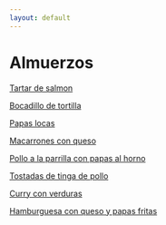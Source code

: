 ```yaml
---
layout: default
---
```


# Almuerzos

[Tartar de salmon](./tartar_salmon.md)

[Bocadillo de tortilla]()

[Papas locas]()

[Macarrones con queso]()

[Pollo a la parrilla con papas al horno]()

[Tostadas de tinga de pollo]()

[Curry con verduras]()

[Hamburguesa con queso y papas fritas]()


